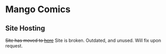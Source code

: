 # Mango Comics

## Site Hosting
~~Site has moved to [here](https://mangosoftllc.herokuapp.com/)~~
Site is broken. Outdated, and unused. Will fix upon request.
